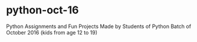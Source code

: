 # python-oct-16
Python Assignments and Fun Projects Made by Students of Python Batch of October 2016 (kids from age 12 to 19)
